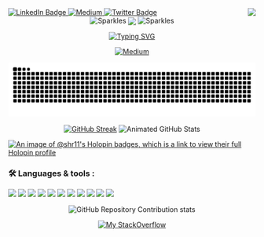 <div align="left">

  <div id="badges" align="left">
  <a href="https://www.linkedin.com/in/shraddha-sharma-15246a262/">
    <img src="https://img.shields.io/badge/LinkedIn-blue?style=for-the-badge&logo=linkedin&logoColor=white" alt="LinkedIn Badge"/>
  </a>
   <a href="https://medium.com/@shr.comp1">
    <img src="https://img.shields.io/badge/Medium-12100E?style=for-the-badge&logo=medium&logoColor=white" alt="Medium">
  </a>
  <a href="https://twitter.com/Starlynn5285268">
    <img src="https://img.shields.io/badge/Twitter-blue?style=for-the-badge&logo=twitter&logoColor=white" alt="Twitter Badge"/>
  </a>


    
<!--visitor count on right(need div align for centre)-->
<img align="right" src="https://visitor-badge.laobi.icu/badge?page_id=Shr11.Shr11"/> 

</div>


  
<!--Sparkled Coder-->

<div align=center>

  <!--![Animated GitHub Trophies](https://github-profile-trophy.vercel.app/?username=Shr11&theme=radical)-->
<img src="https://raw.githubusercontent.com/Tarikul-Islam-Anik/Animated-Fluent-Emojis/master/Emojis/Activities/Sparkles.png" alt="Sparkles" width="25" height="25" />
<img align="center" src="https://media0.giphy.com/media/v1.Y2lkPTc5MGI3NjExMHE4NWUwZHlmMnR1djRod3hwaHBodXVqcXByanFpMWd6dmUxdTB3YSZlcD12MV9pbnRlcm5hbF9naWZfYnlfaWQmY3Q9Zw/MYI6NK4JOGpOzOriEg/giphy.gif" width="150" />
<img src="https://raw.githubusercontent.com/Tarikul-Islam-Anik/Animated-Fluent-Emojis/master/Emojis/Activities/Sparkles.png" alt="Sparkles" width="25" height="25" />

</div>



<div id="typing" align=center>
  
[![Typing SVG](https://readme-typing-svg.demolab.com?font=Peralta&weight=900&size=22&duration=4998&pause=998&color=F114F7&center=true&vCenter=true&random=true&width=435&lines=Hii+I'm+Shraddha;Welcome+to+my+humble+abode;Read+my+latest+blog)](https://git.io/typing-svg)
</div>


<!--Blog-->
<div align=center>

 
  [![Medium](https://github-readme-medium.vercel.app/?username=shr.comp1)](https://medium.com/@shr.comp1)
  
</div>
<!--
<div align=center>  
![snake gif](https://raw.githubusercontent.com/Platane/snk/output/github-contribution-grid-snake.svg)
</div>
-->

<!--[![Top Langs](https://github-readme-stats.vercel.app/api/top-langs/?username=Shr11&layout=compact&theme=dark)](https://github.com/Shr11/github-readme-stats)-->

<div align=center>

  <img alt="snake grid" src="https://github.com/Shr11/Shr11/blob/output/github-snake-dark.svg">
  
</div>


<div align="center"><!--user=Shr11&layout=compact&theme=dark-->

 [![GitHub Streak](https://streak-stats.demolab.com/?user=Shr11&show_icons=true&theme=radical)](https://git.io/streak-stats)
  ![Animated GitHub Stats](https://github-readme-stats.vercel.app/api/?username=Shr11&show_icons=true&theme=radical)
<!--
<div align=center>  
  
  [![Top Langs](https://github-readme-stats.vercel.app/api/top-langs/?username=Shr11&show_icons=true&theme=radical)](https://github.com/Shr11/github-readme-stats)
</div>
-->


</div>






[![An image of @shr11's Holopin badges, which is a link to view their full Holopin profile](https://holopin.me/shr11)](https://holopin.io/@shr11)


### 🛠️ Languages & tools :
<div>
<p>
<img src="https://img.shields.io/badge/Python-3776AB?style=for-the-badge&logo=python&logoColor=white" />
<img src="https://img.shields.io/badge/C-00599C?style=for-the-badge&logo=c&logoColor=white" />
<img src="https://img.shields.io/badge/C%2B%2B-00599C?style=for-the-badge&logo=c%2B%2B&logoColor=white" />
<img src="https://img.shields.io/badge/Visual_Studio_Code-0078D4?style=for-the-badge&logo=visual%20studio%20code&logoColor=white" />
<img src="https://img.shields.io/badge/Kali_Linux-557C94?style=for-the-badge&logo=kali-linux&logoColor=white" />
<img src="https://img.shields.io/badge/Linux-FCC624?style=for-the-badge&logo=linux&logoColor=black" />
<img src="https://img.shields.io/badge/Windows-0078D6?style=for-the-badge&logo=windows&logoColor=white" />
<img src="https://img.shields.io/badge/Shell_Script-121011?style=for-the-badge&logo=gnu-bash&logoColor=white" />
<img src="https://img.shields.io/badge/Powershell-2CA5E0?style=for-the-badge&logo=powershell&logoColor=white" />
<img src="https://img.shields.io/badge/Google_Cloud-4285F4?style=for-the-badge&logo=google-cloud&logoColor=white" />
<img src="https://img.shields.io/badge/GIT-E44C30?style=for-the-badge&logo=git&logoColor=white" />
</p>
</div>





<div align=center>

  ![GitHub Repository Contribution stats](https://github-contributor-stats.vercel.app/api?username=Shr11&combine_all_yearly_contributions=true&theme=synthwave)
   <!--
**Shr11/Shr11** is a ✨ _special_ ✨ repository because its `README.md` (this file) appears on your GitHub profile.
 <!--stackoverflow-->
[![My StackOverflow](https://github-readme-stackoverflow.vercel.app/?userID=21074100)](https://stackoverflow.com/layout=compact/users/21074100/shraddha-sharma&layout=compact)

</div>
